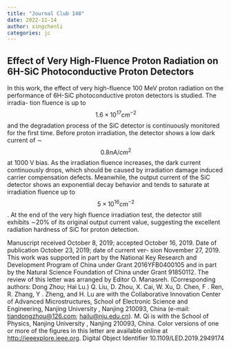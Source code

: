 ```yaml
---
title: "Journal Club 148"
date: 2022-11-14
author: xingchenli
categories: jc
---
```


## Effect of Very High-Fluence Proton Radiation on 6H-SiC Photoconductive Proton Detectors ##

In this work, the effect of very high-fluence
100 MeV proton radiation on the performance of 6H-SiC
photoconductive proton detectors is studied. The irradia-
tion fluence is up to $$1.6\times10^{17}cm^{−2}$$ and the degradation
process of the SiC detector is continuously monitored
for the first time. Before proton irradiation, the detector
shows a low dark current of ∼ $$0.8 nA/cm^{2}$$ at 1000 V
bias. As the irradiation fluence increases, the dark current
continuously drops, which should be caused by irradiation
damage induced carrier compensation defects. Meanwhile,
the output current of the SiC detector shows an exponential
decay behavior and tends to saturate at irradiation fluence
up to $$5\times10^{16}cm^{−2}$$. At the end of the very high fluence
irradiation test, the detector still exhibits ∼20% of its original
output current value, suggesting the excellent radiation
hardness of SiC for proton detection.

Manuscript received October 8, 2019; accepted October 16,
2019. Date of publication October 23, 2019; date of current ver-
sion November 27, 2019. This work was supported in part by
the National Key Research and Development Program of China
under Grant 2016YFB0400105 and in part by the Natural Science
Foundation of China under Grant 91850112. The review of this
letter was arranged by Editor O. Manasreh. (Corresponding authors:
Dong Zhou; Hai Lu.)
Q. Liu, D. Zhou, X. Cai, W. Xu, D. Chen, F . Ren, R. Zhang, Y . Zheng,
and H. Lu are with the Collaborative Innovation Center of Advanced
Microstructures, School of Electronic Science and Engineering, Nanjing
University , Nanjing 210093, China (e-mail: tiandongzhou@126.com;
hailu@nju.edu.cn).
M. Qi is with the School of Physics, Nanjing University , Nanjing 210093,
China.
Color versions of one or more of the figures in this letter are available
online at http://ieeexplore.ieee.org.
Digital Object Identifier 10.1109/LED.2019.2949174
